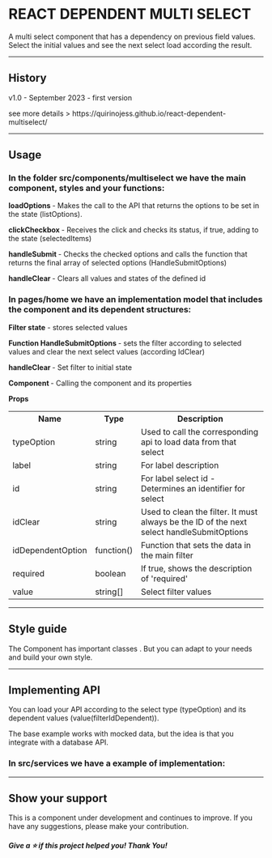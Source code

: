 # REACT DEPENDENT MULTI SELECT

A multi select component that has a dependency on previous field values. Select the initial values and see the next select load according the result.

<hr/>
   <h2> History</h2>
    v1.0 - September 2023 - first version    <p>see more details > https://quirinojess.github.io/react-dependent-multiselect/ </p>
    <hr />
    <h2> Usage</h2>
    <h3>
     In the folder <strong>src/components/multiselect</strong> we have the main
     component, styles and your functions:
    </h3>
    <p>
     <strong>loadOptions </strong>- Makes the call to the API that returns the
     options to be set in the state (listOptions).
    </p>
    <p>
     <strong>clickCheckbox </strong>- Receives the click and checks its status,
     if true, adding to the state (selectedItems)
    </p>
    <p>
     <strong>handleSubmit </strong>- Checks the checked options and calls the
     function that returns the final array of selected options
     (HandleSubmitOptions)
    </p>
    <p>
     <strong>handleClear </strong>- Clears all values and states of the defined id
    </p>
    <h3>
     In <strong>pages/home</strong> we have an implementation model that
     includes the component and its dependent structures:
    </h3>
    <p>
     <strong>Filter state</strong> - stores selected values
    </p>
    <p>
     <strong>Function HandleSubmitOptions </strong> - sets the filter according
     to selected values and clear the next select values (according IdClear)
    </p>
        <p>
     <strong>handleClear </strong>- Set filter to initial state
    </p>
    <p>
     <strong> Component </strong> - Calling the component and its properties
    </p>
    <p>
     <strong>Props</strong>
    </p>
    <table>
     <tr>
      <th>Name</th>
      <th>Type</th>
      <th>Description</th>
     </tr>
     <tr>
      <td>typeOption</td>
      <td  >string</td>
      <td>Used to call the corresponding api to load data from that select</td>
     </tr>
     <tr>
      <td>label</td>
      <td  >string</td>
      <td>For label description</td>
     </tr>
     <tr>
      <td>id</td>
      <td  >string</td>
      <td>For label select id - Determines an identifier for select</td>
     </tr>
     <tr>
      <td>idClear</td>
      <td  >string</td>
      <td>
       Used to clean the filter. It must always be the ID of the next select
       handleSubmitOptions
      </td>
     </tr>
     <tr>
      <td>idDependentOption</td>
      <td  >function()</td>
      <td>Function that sets the data in the main filter</td>
     </tr>
     <tr>
      <td>required</td>
      <td  >boolean</td>
      <td>If true, shows the description of 'required'</td>
     </tr>
     <tr>
      <td>value</td>
      <td  >string[]</td>
      <td>Select filter values</td>
     </tr>
    </table>
    <hr />
    <h2>Style guide</h2>
    <p>
     The Component has important classes . But you can adapt to your needs and
     build your own style.
    </p>
    <hr />
    <h2>Implementing API</h2>
    <p>
     You can load your API according to the select type (typeOption) and its
     dependent values (value(filterIdDependent)).
    </p>
    <p>
     The base example works with mocked data, but the idea is that you integrate
     with a database API.
    </p>
    <h3>
     In <strong>src/services</strong> we have a example of implementation:
    </h3>
    <hr />
    <h2>Show your support</h2>
    <p>
     This is a component under development and continues to improve. If you have
     any suggestions, please make your contribution.
    </p>
    <h5>Give a ⭐️ if this project helped you! Thank You!</h5>

